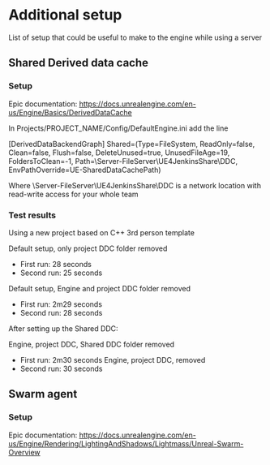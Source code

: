 # Additional setup

List of setup that could be useful to make to the engine while using a server

## Shared Derived data cache

### Setup
Epic documentation:
https://docs.unrealengine.com/en-us/Engine/Basics/DerivedDataCache

In Projects/PROJECT_NAME/Config/DefaultEngine.ini add the line

[DerivedDataBackendGraph]
Shared=(Type=FileSystem, ReadOnly=false, Clean=false, Flush=false, DeleteUnused=true, UnusedFileAge=19, FoldersToClean=-1, Path=\\Server-FileServer\UE4JenkinsShare\DDC, EnvPathOverride=UE-SharedDataCachePath)

Where \\Server-FileServer\UE4JenkinsShare\DDC is a network location with read-write access for your whole team

### Test results

Using a new project based on C++ 3rd person template

Default setup, only project DDC folder removed
- First run: 28 seconds
- Second run: 25 seconds

Default setup, Engine and project DDC folder removed
- First run: 2m29 seconds
- Second run: 28 seconds

After setting up the Shared DDC:

Engine, project DDC, Shared DDC folder removed
- First run: 2m30 seconds
Engine, project DDC, removed
- Second run: 30 seconds

## Swarm agent

### Setup
Epic documentation:
https://docs.unrealengine.com/en-us/Engine/Rendering/LightingAndShadows/Lightmass/Unreal-Swarm-Overview